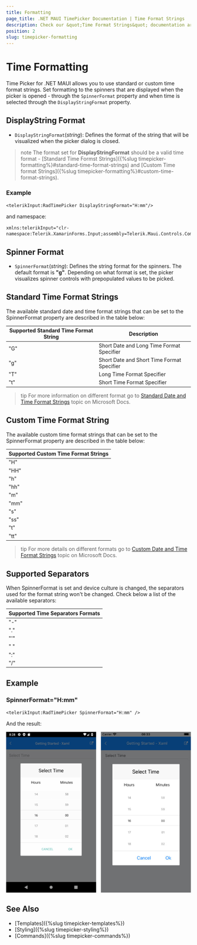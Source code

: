 ```yaml
---
title: Formatting
page_title: .NET MAUI TimePicker Documentation | Time Format Strings
description: Check our &quot;Time Format Strings&quot; documentation article for Telerik TimePicker for .NET MAUI.
position: 2
slug: timepicker-formatting
---
```


# Time Formatting

Time Picker for .NET MAUI allows you to use standard or custom time format strings. Set formatting to the spinners that are displayed when the picker is opened - through the `SpinnerFormat` property and when time is selected through the `DisplayStringFormat` property. 

## DisplayString Format

* `DisplayStringFormat`(*string*): Defines the format of the string that will be visualized when the picker dialog is closed. 

>note The format set for **DisplayStringFormat** should be a valid time format - [Standard Time Formst Strings]({%slug timepicker-formatting%}#standard-time-format-strings) and [Custom Time format Strings]({%slug timepicker-formatting%}#custom-time-format-strings). 

### Example 

```XAML
<telerikInput:RadTimePicker DisplayStringFormat="H:mm"/>
```

and namespace:

```XAML
xmlns:telerikInput="clr-namespace:Telerik.XamarinForms.Input;assembly=Telerik.Maui.Controls.Compatibility"
```

## Spinner Format

* `SpinnerFormat`(*string*): Defines the string format for the spinners. The default format is **"g"**. Depending on what format is set, the picker visualizes spinner controls with prepopulated values to be picked.

## Standard Тime Format Strings

The available standard date and time format strings that can be set to the SpinnerFormat property are described in the table below:

| Supported Standard Time Format String | Description |
| -------- | -------- |
| "G" | Short Date and Long Time Format Specifier |
| "g" | Short Date and Short Time Format Specifier |
| "T" | Long Time Format Specifier |
| "t" | Short Time Format Specifier |

>tip For more information on different format go to [Standard Date and Time Format Strings](https://docs.microsoft.com/en-us/dotnet/standard/base-types/standard-date-and-time-format-strings) topic on Microsoft Docs.

## Custom Time Format String

The available custom time format strings that can be set to the SpinnerFormat property are described in the table below:

| Supported Custom Time Format Strings|
| -------- |
| "H" |
| "HH" |
| "h" |
| "hh" |
| "m" |
| "mm" |
| "s" |
| "ss" |
| "t" |
| "tt" |
 
>tip For more details on different formats go to [Custom Date and Time Format Strings](https://docs.microsoft.com/en-us/dotnet/standard/base-types/custom-date-and-time-format-strings) topic on Microsoft Docs.

## Supported Separators

When SpinnerFormat is set and device culture is changed, the separators used for the format string won't be changed. Check below a list of the available separators:

| Supported Time Separators Formats |
| -------- |
| "-" |
| "." |
| "'" |
| " " |
| ":" |
| "/" |

## Example

### SpinnerFormat="H:mm"

```XAML
<telerikInput:RadTimePicker SpinnerFormat="H:mm" />
```

And the result:

![](images/timepicker-string-format-H-mm.png)

## See Also

- [Templates]({%slug timepicker-templates%})
- [Styling]({%slug timepicker-styling%})
- [Commands]({%slug timepicker-commands%})
